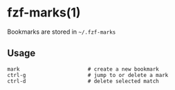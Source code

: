 # fzf-marks(1)

Bookmarks are stored in `~/.fzf-marks`

## Usage

    mark                      # create a new bookmark
    ctrl-g                    # jump to or delete a mark
    ctrl-d                    # delete selected match

